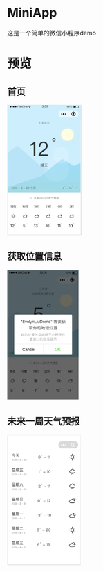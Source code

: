 # MiniApp
这是一个简单的微信小程序demo
# 预览
## 首页
<img src="https://github.com/Evelyn2017/MiniApp/blob/master/preview/home.png?raw=true" height = 300px/>

## 获取位置信息
<img src="https://github.com/Evelyn2017/MiniApp/blob/master/preview/location.png?raw=true" height=300px/>

## 未来一周天气预报
<img src="https://github.com/Evelyn2017/MiniApp/blob/master/preview/future.png?raw=true" height=300px/>
